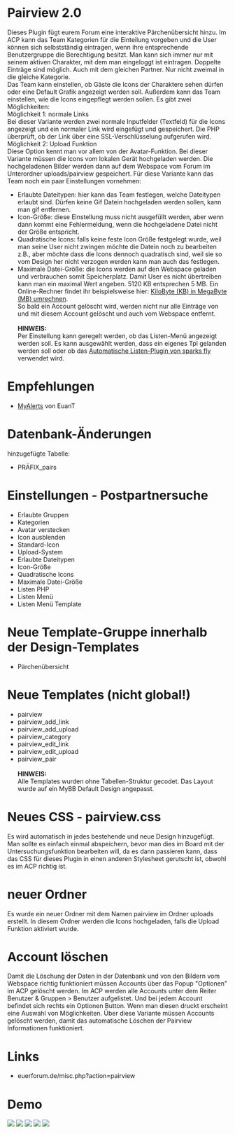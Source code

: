 # Pairview 2.0
Dieses Plugin fügt eurem Forum eine interaktive Pärchenübersicht hinzu. Im ACP kann das Team Kategorien für die Einteilung vorgeben und die User können sich selbstständig eintragen, wenn ihre entsprechende Benutzergruppe die Berechtigung besitzt. Man kann sich immer nur mit seinem aktiven Charakter, mit dem man eingeloggt ist eintragen. Doppelte Einträge sind möglich. Auch mit dem gleichen Partner. Nur nicht zweimal in die gleiche Kategorie.<br>
Das Team kann einstellen, ob Gäste die Icons der Charaktere sehen dürfen oder eine Default Grafik angezeigt werden soll. Außerdem kann das Team einstellen, wie die Icons eingepflegt werden sollen. Es gibt zwei Möglichkeiten:<br>
Möglichkeit 1: normale Links<br>
Bei dieser Variante werden zwei normale Inputfelder (Textfeld) für die Icons angezeigt und ein normaler Link wird eingefügt und gespeichert. Die PHP überprüft, ob der Link über eine SSL-Verschlüsselung aufgerufen wird.<br>
Möglichkeit 2: Upload Funktion<br>
Diese Option kennt man vor allem von der Avatar-Funktion. Bei dieser Variante müssen die Icons vom lokalen Gerät hochgeladen werden. Die hochgeladenen Bilder werden dann auf dem Webspace vom Forum im Unterordner uploads/pairview gespeichert. Für diese Variante kann das Team noch ein paar Einstellungen vornehmen:<br>
- Erlaubte Dateitypen: hier kann das Team festlegen, welche Dateitypen erlaubt sind. Dürfen keine Gif Datein hochgeladen werden sollen, kann man gif entfernen. 
- Icon-Größe: diese Einstellung muss nicht ausgefüllt werden, aber wenn dann kommt eine Fehlermeldung, wenn die hochgeladene Datei nicht der Größe entspricht. 
- Quadratische Icons: falls keine feste Icon Größe festgelegt wurde, weil man seine User nicht zwingen möchte die Datein noch zu bearbeiten z.B., aber möchte dass die Icons dennoch quadratisch sind, weil sie so vom Design her nicht verzogen werden kann man auch das festlegen.
- Maximale Datei-Größe: die Icons werden auf den Webspace geladen und verbrauchen somit Speicherplatz. Damit User es nicht übertreiben kann man ein maximal Wert angeben. 5120 KB entsprechen 5 MB. Ein Online-Rechner findet ihr beispielsweise hier: <a href="https://www.online-rechner.net/datenmenge/kb-mb/">KiloByte (KB) in MegaByte (MB) umrechnen</a>.<br>
So bald ein Account gelöscht wird, werden nicht nur alle Einträge von und mit diesem Account gelöscht und auch vom Webspace entfernt.<br><br>
<b>HINWEIS:</b><br>
Per Einstellung kann geregelt werden, ob das Listen-Menü angezeigt werden soll. Es kann ausgewählt werden, dass ein eigenes Tpl gelanden werden soll oder ob das <a href="https://github.com/ItsSparksFly/mybb-lists">Automatische Listen-Plugin von sparks fly</a> verwendet wird. 

# Empfehlungen
- <a href="https://github.com/MyBBStuff/MyAlerts" target="_blank">MyAlerts</a> von EuanT 

# Datenbank-Änderungen
hinzugefügte Tabelle:
- PRÄFIX_pairs

# Einstellungen - Postpartnersuche
- Erlaubte Gruppen
- Kategorien
- Avatar verstecken
- Icon ausblenden
- Standard-Icon
- Upload-System
- Erlaubte Dateitypen
- Icon-Größe
- Quadratische Icons
- Maximale Datei-Größe
- Listen PHP
- Listen Menü
- Listen Menü Template

# Neue Template-Gruppe innerhalb der Design-Templates
- Pärchenübersicht

# Neue Templates (nicht global!)
- pairview
- pairview_add_link
- pairview_add_upload
- pairview_category
- pairview_edit_link
- pairview_edit_upload
- pairview_pair<br><br>
<b>HINWEIS:</b><br>
Alle Templates wurden ohne Tabellen-Struktur gecodet. Das Layout wurde auf ein MyBB Default Design angepasst.

# Neues CSS - pairview.css
Es wird automatisch in jedes bestehende und neue Design hinzugefügt. Man sollte es einfach einmal abspeichern, bevor man dies im Board mit der Untersuchungsfunktion bearbeiten will, da es dann passieren kann, dass das CSS für dieses Plugin in einen anderen Stylesheet gerutscht ist, obwohl es im ACP richtig ist.

# neuer Ordner
Es wurde ein neuer Ordner mit dem Namen pairview im Ordner uploads erstellt. In diesem Ordner werden die Icons hochgeladen, falls die Upload Funktion aktiviert wurde. 

# Account löschen
Damit die Löschung der Daten in der Datenbank und von den Bildern vom Webspace richtig funktioniert müssen Accounts über das Popup "Optionen" im ACP gelöscht werden. Im ACP werden alle Accounts unter dem Reiter Benutzer & Gruppen > Benutzer aufgelistet. Und bei jedem Account befindet sich rechts ein Optionen Button. Wenn man diesen druckt erscheint eine Auswahl von Möglichkeiten. Über diese Variante müssen Accounts gelöscht werden, damit das automatische Löschen der Pairview Informationen funktioniert.

# Links
- euerforum.de/misc.php?action=pairview

# Demo
<img src="https://stormborn.at/plugins/pairview.png">
<img src="https://stormborn.at/plugins/pairview_upload.png">
<img src="https://stormborn.at/plugins/pairview_link.png">
<img src="https://stormborn.at/plugins/pairview_edit_upload.png">
<img src="https://stormborn.at/plugins/pairview_edit_link.png">
